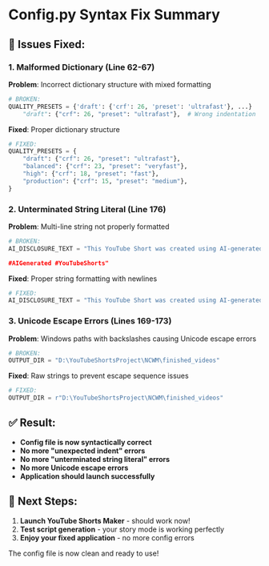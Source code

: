 # Config.py Syntax Fix Summary

## 🐛 Issues Fixed:

### **1. Malformed Dictionary (Line 62-67)**
**Problem**: Incorrect dictionary structure with mixed formatting
```python
# BROKEN:
QUALITY_PRESETS = {'draft': {'crf': 26, 'preset': 'ultrafast'}, ...}
    "draft": {"crf": 26, "preset": "ultrafast"},  # Wrong indentation
```

**Fixed**: Proper dictionary structure
```python
# FIXED:
QUALITY_PRESETS = {
    "draft": {"crf": 26, "preset": "ultrafast"},
    "balanced": {"crf": 23, "preset": "veryfast"},
    "high": {"crf": 18, "preset": "fast"},
    "production": {"crf": 15, "preset": "medium"},
}
```

### **2. Unterminated String Literal (Line 176)**
**Problem**: Multi-line string not properly formatted
```python
# BROKEN:
AI_DISCLOSURE_TEXT = "This YouTube Short was created using AI-generated content including script and voice narration.

#AIGenerated #YouTubeShorts"
```

**Fixed**: Proper string formatting with newlines
```python
# FIXED:
AI_DISCLOSURE_TEXT = "This YouTube Short was created using AI-generated content including script and voice narration.\n\n#AIGenerated #YouTubeShorts"
```

### **3. Unicode Escape Errors (Lines 169-173)**
**Problem**: Windows paths with backslashes causing Unicode escape errors
```python
# BROKEN:
OUTPUT_DIR = "D:\YouTubeShortsProject\NCWM\finished_videos"
```

**Fixed**: Raw strings to prevent escape sequence issues
```python
# FIXED:
OUTPUT_DIR = r"D:\YouTubeShortsProject\NCWM\finished_videos"
```

## ✅ **Result:**
- **Config file is now syntactically correct**
- **No more "unexpected indent" errors**
- **No more "unterminated string literal" errors**
- **No more Unicode escape errors**
- **Application should launch successfully**

## 🚀 **Next Steps:**
1. **Launch YouTube Shorts Maker** - should work now!
2. **Test script generation** - your story mode is working perfectly
3. **Enjoy your fixed application** - no more config errors

The config file is now clean and ready to use!
